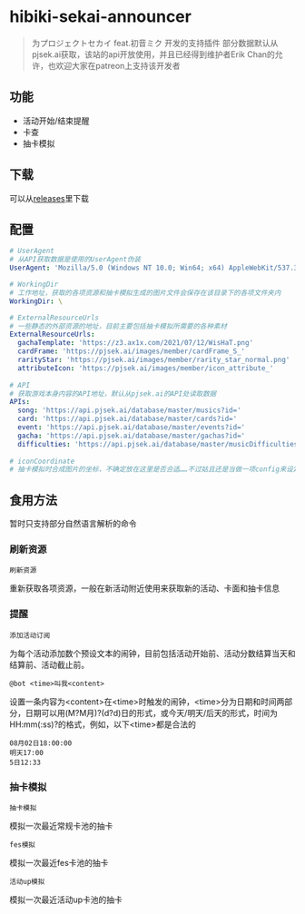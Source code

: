 # hibiki-sekai-announcer

> 为プロジェクトセカイ feat.初音ミク 开发的支持插件
> 部分数据默认从pjsek.ai获取，该站的api开放使用，并且已经得到维护者Erik Chan的允许，也欢迎大家在patreon上支持该开发者

## 功能

- 活动开始/结束提醒
- 卡查
- 抽卡模拟

## 下载
可以从[releases](https://github.com/7ddn/HibikiSekaiAnnouncer/releases]https://github.com/7ddn/HibikiSekaiAnnouncer/releases)里下载

## 配置
```yaml
# UserAgent
# 从API获取数据是使用的UserAgent伪装
UserAgent: 'Mozilla/5.0 (Windows NT 10.0; Win64; x64) AppleWebKit/537.36 (KHTML, like Gecko) Chrome/90.0.4430.212 Safari/537.36'

# WorkingDir
# 工作地址，获取的各项资源和抽卡模拟生成的图片文件会保存在该目录下的各项文件夹内
WorkingDir: \

# ExternalResourceUrls
# 一些静态的外部资源的地址，目前主要包括抽卡模拟所需要的各种素材
ExternalResourceUrls: 
  gachaTemplate: 'https://z3.ax1x.com/2021/07/12/WisHaT.png'
  cardFrame: 'https://pjsek.ai/images/member/cardFrame_S_'
  rarityStar: 'https://pjsek.ai/images/member/rarity_star_normal.png'
  attributeIcon: 'https://pjsek.ai/images/member/icon_attribute_'
  
# API
# 获取游戏本身内容的API地址，默认从pjsek.ai的API处读取数据
APIs: 
  song: 'https://api.pjsek.ai/database/master/musics?id='
  card: 'https://api.pjsek.ai/database/master/cards?id='
  event: 'https://api.pjsek.ai/database/master/events?id='
  gacha: 'https://api.pjsek.ai/database/master/gachas?id='
  difficulties: 'https://api.pjsek.ai/database/master/musicDifficulties?musicId='
  
# iconCoordinate
# 抽卡模拟时合成图片的坐标，不确定放在这里是否合适……不过姑且还是当做一项config来设定
```

## 食用方法

暂时只支持部分自然语言解析的命令

### 刷新资源
```
刷新资源
```
重新获取各项资源，一般在新活动附近使用来获取新的活动、卡面和抽卡信息

### 提醒
```
添加活动订阅
```
为每个活动添加数个预设文本的闹钟，目前包括活动开始前、活动分数结算当天和结算前、活动截止前。

```
@bot <time>叫我<content>
```
设置一条内容为&lt;content>在&lt;time>时触发的闹钟，&lt;time>分为日期和时间两部分，日期可以用(M?M月)?(d?d)日的形式，或今天/明天/后天的形式，时间为HH:mm(:ss)?的格式，例如，以下&lt;time>都是合法的
```
08月02日18:00:00
明天17:00
5日12:33
```  

### 抽卡模拟
```
抽卡模拟
```
模拟一次最近常规卡池的抽卡

```
fes模拟
```
模拟一次最近fes卡池的抽卡

```
活动up模拟
```
模拟一次最近活动up卡池的抽卡
